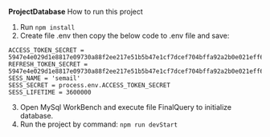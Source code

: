 **ProjectDatabase**
How to run this project
1. Run `npm install`
2. Create file .env then copy the below code to .env file and save:
```
ACCESS_TOKEN_SECRET = 5947e4e029d1e8817e09730a88f2ee217e51b5b47e1cf7dcef704bffa92a2b0e021eff6907b5809e48411217b6522659b932e8f80e47147a0c4b268ed74a42a0
REFRESH_TOKEN_SECRET = 5947e4e029d1e8817e09730a88f2ee217e51b5b47e1cf7dcef704bffa92a2b0e021eff6907b5809e48411217b6522659b932e8f80e47147a0c4b268ed74a42a0
SESS_NAME = 'semail'
SESS_SECRET = process.env.ACCESS_TOKEN_SECRET
SESS_LIFETIME = 3600000
```
3. Open MySql WorkBench and execute file FinalQuery to initialize database.
4. Run the project by command: `npm run devStart`

